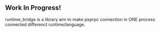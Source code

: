 ## Work In Progress! ##

runtime_bridge is a library aim to make pxprpc connection in ONE process connected differenct runtime/language.
